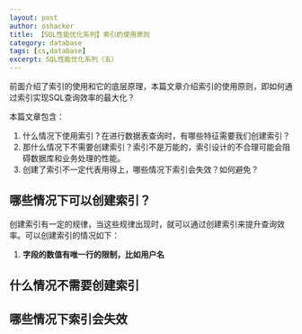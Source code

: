 ```yaml
---
layout: post 
author: oshacker
title: 【SQL性能优化系列】索引的使用原则
category: database
tags: [cs,database]
excerpt: SQL性能优化系列（五）
---
```



前面介绍了索引的使用和它的底层原理，本篇文章介绍索引的使用原则，即如何通过索引实现SQL查询效率的最大化？

本篇文章包含：
1. 什么情况下使用索引？在进行数据表查询时，有哪些特征需要我们创建索引？
2. 那什么情况下不需要创建索引？索引不是万能的，索引设计的不合理可能会阻碍数据库和业务处理的性能。
3. 创建了索引不一定代表用得上，哪些情况下索引会失效？如何避免？

## 哪些情况下可以创建索引？

创建索引有一定的规律，当这些规律出现时，就可以通过创建索引来提升查询效率。可以创建索引的情况如下：
1. **字段的数值有唯一行的限制，比如用户名**

## 什么情况不需要创建索引

## 哪些情况下索引会失效

